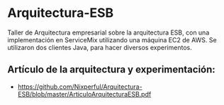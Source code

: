# Arquitectura-ESB
Taller de Arquitectura empresarial sobre la arquitectura ESB, con una implementación en ServiceMix utilizando una máquina EC2 de AWS.
Se utilizaron dos clientes Java, para hacer diversos experimentos.

## Artículo de la arquitectura y experimentación: 
* https://github.com/Nixperful/Arquitectura-ESB/blob/master/ArticuloArquitecturaESB.pdf

